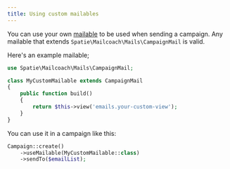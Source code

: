 ```yaml
---
title: Using custom mailables
---
```


You can use your own [mailable](https://laravel.com/docs/6.x/mail#writing-mailables) to be used when sending a campaign. Any mailable that extends `Spatie\Mailcoach\Mails\CampaignMail` is valid.

Here's an example mailable;

```php
use Spatie\Mailcoach\Mails\CampaignMail;

class MyCustomMailable extends CampaignMail
{
    public function build()
    {
        return $this->view('emails.your-custom-view');
    }
}
```

You can use it in a campaign like this:

```php
Campaign::create()
    ->useMailable(MyCustomMailable::class)
    ->sendTo($emailList);
```

